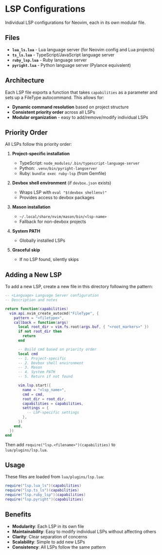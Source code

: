# LSP Configurations

Individual LSP configurations for Neovim, each in its own modular file.

## Files

- **`lua_ls.lua`** - Lua language server (for Neovim config and Lua projects)
- **`ts_ls.lua`** - TypeScript/JavaScript language server
- **`ruby_lsp.lua`** - Ruby language server
- **`pyright.lua`** - Python language server (Pylance equivalent)

## Architecture

Each LSP file exports a function that takes `capabilities` as a parameter and sets up a FileType autocommand. This allows for:

- **Dynamic command resolution** based on project structure
- **Consistent priority order** across all LSPs
- **Modular organization** - easy to add/remove/modify individual LSPs

## Priority Order

All LSPs follow this priority order:

1. **Project-specific installation**
   - TypeScript: `node_modules/.bin/typescript-language-server`
   - Python: `.venv/bin/pyright-langserver`
   - Ruby: `bundle exec ruby-lsp` (from Gemfile)

2. **Devbox shell environment** (if `devbox.json` exists)
   - Wraps LSP with `eval "$(devbox shellenv)"`
   - Provides access to devbox packages

3. **Mason installation**
   - `~/.local/share/nvim/mason/bin/<lsp-name>`
   - Fallback for non-devbox projects

4. **System PATH**
   - Globally installed LSPs

5. **Graceful skip**
   - If no LSP found, silently skips

## Adding a New LSP

To add a new LSP, create a new file in this directory following the pattern:

```lua
-- <Language> Language Server configuration
-- Description and notes

return function(capabilities)
  vim.api.nvim_create_autocmd("FileType", {
    pattern = "<filetype>",
    callback = function(args)
      local root_dir = vim.fs.root(args.buf, { "<root_markers>" })
      if not root_dir then
        return
      end

      -- Build cmd based on priority order
      local cmd
      -- 1. Project-specific
      -- 2. Devbox shell environment
      -- 3. Mason
      -- 4. System PATH
      -- 5. Return if not found

      vim.lsp.start({
        name = "<lsp_name>",
        cmd = cmd,
        root_dir = root_dir,
        capabilities = capabilities,
        settings = {
          -- LSP-specific settings
        },
      })
    end,
  })
end
```

Then add `require("lsp.<filename>")(capabilities)` to `lua/plugins/lsp.lua`.

## Usage

These files are loaded from `lua/plugins/lsp.lua`:

```lua
require("lsp.lua_ls")(capabilities)
require("lsp.ts_ls")(capabilities)
require("lsp.ruby_lsp")(capabilities)
require("lsp.pyright")(capabilities)
```

## Benefits

- **Modularity**: Each LSP in its own file
- **Maintainability**: Easy to modify individual LSPs without affecting others
- **Clarity**: Clear separation of concerns
- **Scalability**: Simple to add new LSPs
- **Consistency**: All LSPs follow the same pattern
